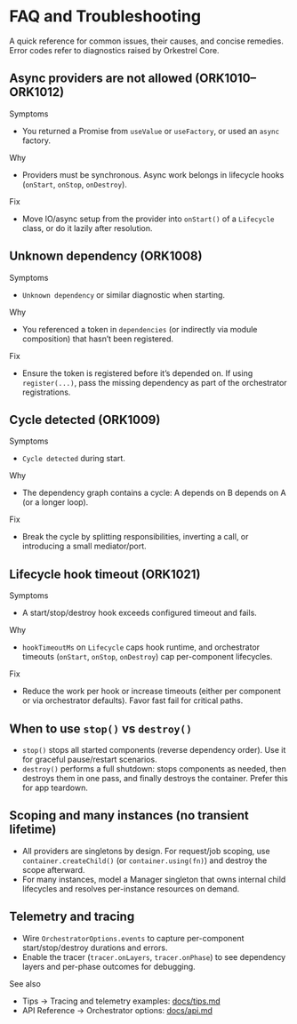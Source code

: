 # FAQ and Troubleshooting

A quick reference for common issues, their causes, and concise remedies. Error codes refer to diagnostics raised by Orkestrel Core.

## Async providers are not allowed (ORK1010–ORK1012)
Symptoms
- You returned a Promise from `useValue` or `useFactory`, or used an `async` factory.

Why
- Providers must be synchronous. Async work belongs in lifecycle hooks (`onStart`, `onStop`, `onDestroy`).

Fix
- Move IO/async setup from the provider into `onStart()` of a `Lifecycle` class, or do it lazily after resolution.

## Unknown dependency (ORK1008)
Symptoms
- `Unknown dependency` or similar diagnostic when starting.

Why
- You referenced a token in `dependencies` (or indirectly via module composition) that hasn’t been registered.

Fix
- Ensure the token is registered before it’s depended on. If using `register(...)`, pass the missing dependency as part of the orchestrator registrations.

## Cycle detected (ORK1009)
Symptoms
- `Cycle detected` during start.

Why
- The dependency graph contains a cycle: A depends on B depends on A (or a longer loop).

Fix
- Break the cycle by splitting responsibilities, inverting a call, or introducing a small mediator/port.

## Lifecycle hook timeout (ORK1021)
Symptoms
- A start/stop/destroy hook exceeds configured timeout and fails.

Why
- `hookTimeoutMs` on `Lifecycle` caps hook runtime, and orchestrator timeouts (`onStart`, `onStop`, `onDestroy`) cap per-component lifecycles.

Fix
- Reduce the work per hook or increase timeouts (either per component or via orchestrator defaults). Favor fast fail for critical paths.

## When to use `stop()` vs `destroy()`
- `stop()` stops all started components (reverse dependency order). Use it for graceful pause/restart scenarios.
- `destroy()` performs a full shutdown: stops components as needed, then destroys them in one pass, and finally destroys the container. Prefer this for app teardown.

## Scoping and many instances (no transient lifetime)
- All providers are singletons by design. For request/job scoping, use `container.createChild()` (or `container.using(fn)`) and destroy the scope afterward.
- For many instances, model a Manager singleton that owns internal child lifecycles and resolves per-instance resources on demand.

## Telemetry and tracing
- Wire `OrchestratorOptions.events` to capture per-component start/stop/destroy durations and errors.
- Enable the tracer (`tracer.onLayers`, `tracer.onPhase`) to see dependency layers and per-phase outcomes for debugging.

See also
- Tips → Tracing and telemetry examples: [docs/tips.md](./tips.md)
- API Reference → Orchestrator options: [docs/api.md](./api.md#interface-orchestratoroptions)

